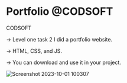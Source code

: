 # Portfolio @CODSOFT

CODSOFT

-> Level one task 2 I did a portfolio website.

-> HTML, CSS, and JS.

-> You can download and use it in your project.


![Screenshot 2023-10-01 100307](https://github.com/YeabMe/Portfolio/assets/131449029/f8fbefc3-2ffa-447e-ae2d-e3a7efe620b7)
